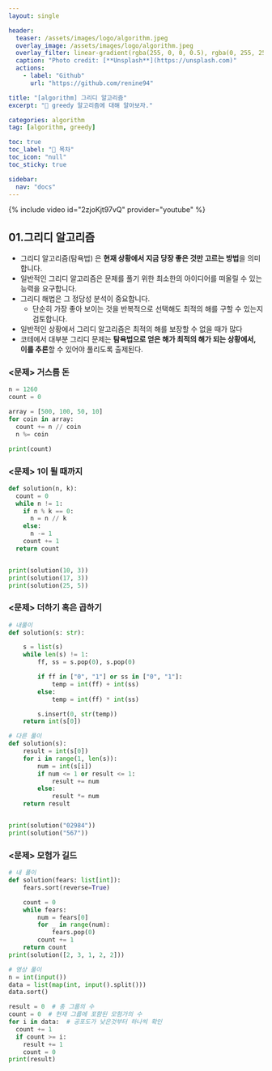 ```yaml
---
layout: single

header:
  teaser: /assets/images/logo/algorithm.jpeg
  overlay_image: /assets/images/logo/algorithm.jpeg
  overlay_filter: linear-gradient(rgba(255, 0, 0, 0.5), rgba(0, 255, 255, 0.5))
  caption: "Photo credit: [**Unsplash**](https://unsplash.com)"
  actions:
    - label: "Github"
      url: "https://github.com/renine94"

title: "[algorithm] 그리디 알고리즘"
excerpt: "🚀 greedy 알고리즘에 대해 알아보자."

categories: algorithm
tag: [algorithm, greedy]

toc: true
toc_label: "📕 목차"
toc_icon: "null"
toc_sticky: true

sidebar:
  nav: "docs"
---
```


{% include video id="2zjoKjt97vQ" provider="youtube" %}

## 01.그리디 알고리즘
- 그리디 알고리즘(탐욕법) 은 **현재 상황에서 지금 당장 좋은 것만 고르는 방법**을 의미합니다.
- 일반적인 그리디 알고리즘은 문제를 풀기 위한 최소한의 아이디어를 떠올릴 수 있는 능력을 요구합니다.
- 그리디 해법은 그 정당성 분석이 중요합니다.
  - 단순히 가장 좋아 보이는 것을 반복적으로 선택해도 최적의 해를 구할 수 있는지 검토합니다.
- 일반적인 상황에서 그리디 알고리즘은 최적의 해를 보장할 수 없을 때가 많다
- 코테에서 대부분 그리디 문제는 **탐욕법으로 얻은 해가 최적의 해가 되는 상황에서, 이를 추론**할 수 있어야 풀리도록 출제된다.

### <문제> 거스름 돈
```python
n = 1260
count = 0

array = [500, 100, 50, 10]
for coin in array:
  count += n // coin
  n %= coin

print(count)
```

### <문제> 1이 될 때까지
```python
def solution(n, k):
  count = 0
  while n != 1:
    if n % k == 0:
      n = n // k
    else:
      n -= 1
    count += 1
  return count


print(solution(10, 3))
print(solution(17, 3))
print(solution(25, 5))
```

### <문제> 더하기 혹은 곱하기
```python
# 내풀이
def solution(s: str):

    s = list(s)
    while len(s) != 1:
        ff, ss = s.pop(0), s.pop(0)

        if ff in ["0", "1"] or ss in ["0", "1"]:
            temp = int(ff) + int(ss)
        else:
            temp = int(ff) * int(ss)

        s.insert(0, str(temp))
    return int(s[0])

# 다른 풀이
def solution(s):
    result = int(s[0])
    for i in range(1, len(s)):
        num = int(s[i])
        if num <= 1 or result <= 1:
            result += num
        else:
            result *= num
    return result


print(solution("02984"))
print(solution("567"))
```


### <문제> 모험가 길드

```python
# 내 풀이
def solution(fears: list[int]):
    fears.sort(reverse=True)

    count = 0
    while fears:
        num = fears[0]
        for _ in range(num):
            fears.pop(0)
        count += 1
    return count
print(solution([2, 3, 1, 2, 2]))

# 영상 풀이
n = int(input())
data = list(map(int, input().split()))
data.sort()  

result = 0  # 총 그룹의 수
count = 0  # 현재 그룹에 포함된 모험가의 수
for i in data:  # 공포도가 낮은것부터 하나씩 확인
  count += 1
  if count >= i:
    result += 1
    count = 0
print(result)
```
